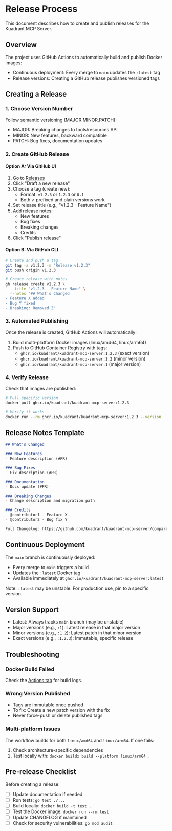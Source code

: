 # Release Process

This document describes how to create and publish releases for the Kuadrant MCP Server.

## Overview

The project uses GitHub Actions to automatically build and publish Docker images:
- Continuous deployment: Every merge to `main` updates the `:latest` tag
- Release versions: Creating a GitHub release publishes versioned tags

## Creating a Release

### 1. Choose Version Number

Follow semantic versioning (MAJOR.MINOR.PATCH):
- MAJOR: Breaking changes to tools/resources API
- MINOR: New features, backward compatible
- PATCH: Bug fixes, documentation updates

### 2. Create GitHub Release

#### Option A: Via GitHub UI
1. Go to [Releases](https://github.com/kuadrant/kuadrant-mcp-server/releases)
2. Click "Draft a new release"
3. Choose a tag (create new):
   - Format: `v1.2.3` or `1.2.3` or `0.1`
   - Both `v`-prefixed and plain versions work
4. Set release title (e.g., "v1.2.3 - Feature Name")
5. Add release notes:
   - New features
   - Bug fixes
   - Breaking changes
   - Credits
6. Click "Publish release"

#### Option B: Via GitHub CLI
```bash
# Create and push a tag
git tag -a v1.2.3 -m "Release v1.2.3"
git push origin v1.2.3

# Create release with notes
gh release create v1.2.3 \
  --title "v1.2.3 - Feature Name" \
  --notes "## What's Changed
- Feature X added
- Bug Y fixed
- Breaking: Removed Z"
```

### 3. Automated Publishing

Once the release is created, GitHub Actions will automatically:
1. Build multi-platform Docker images (linux/amd64, linux/arm64)
2. Push to GitHub Container Registry with tags:
   - `ghcr.io/kuadrant/kuadrant-mcp-server:1.2.3` (exact version)
   - `ghcr.io/kuadrant/kuadrant-mcp-server:1.2` (minor version)
   - `ghcr.io/kuadrant/kuadrant-mcp-server:1` (major version)

### 4. Verify Release

Check that images are published:
```bash
# Pull specific version
docker pull ghcr.io/kuadrant/kuadrant-mcp-server:1.2.3

# Verify it works
docker run --rm ghcr.io/kuadrant/kuadrant-mcp-server:1.2.3 --version
```

## Release Notes Template

```markdown
## What's Changed

### New Features
- Feature description (#PR)

### Bug Fixes
- Fix description (#PR)

### Documentation
- Docs update (#PR)

### Breaking Changes
- Change description and migration path

### Credits
- @contributor1 - Feature X
- @contributor2 - Bug fix Y

Full Changelog: https://github.com/kuadrant/kuadrant-mcp-server/compare/v1.2.2...v1.2.3
```

## Continuous Deployment

The `main` branch is continuously deployed:
- Every merge to `main` triggers a build
- Updates the `:latest` Docker tag
- Available immediately at `ghcr.io/kuadrant/kuadrant-mcp-server:latest`

Note: `:latest` may be unstable. For production use, pin to a specific version.

## Version Support

- Latest: Always tracks `main` branch (may be unstable)
- Major versions (e.g., `:1`): Latest release in that major version
- Minor versions (e.g., `:1.2`): Latest patch in that minor version
- Exact versions (e.g., `:1.2.3`): Immutable, specific release

## Troubleshooting

### Docker Build Failed
Check the [Actions tab](https://github.com/kuadrant/kuadrant-mcp-server/actions) for build logs.

### Wrong Version Published
- Tags are immutable once pushed
- To fix: Create a new patch version with the fix
- Never force-push or delete published tags

### Multi-platform Issues
The workflow builds for both `linux/amd64` and `linux/arm64`. If one fails:
1. Check architecture-specific dependencies
2. Test locally with: `docker buildx build --platform linux/arm64 .`

## Pre-release Checklist

Before creating a release:
- [ ] Update documentation if needed
- [ ] Run tests: `go test ./...`
- [ ] Build locally: `docker build -t test .`
- [ ] Test the Docker image: `docker run --rm test`
- [ ] Update CHANGELOG if maintained
- [ ] Check for security vulnerabilities: `go mod audit`
